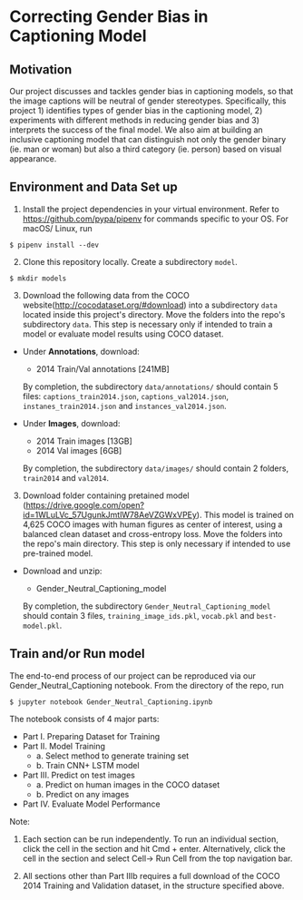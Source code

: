# Correcting Gender Bias in Captioning Model

## Motivation
Our project discusses and tackles gender bias in captioning models, so that the image captions will be neutral of gender stereotypes. Specifically, this project 1) identifies types of gender bias in the captioning model, 2) experiments with different methods in reducing gender bias and 3) interprets the success of the final model. We also aim at building an inclusive captioning model that can distinguish not only the gender binary (ie. man or woman) but also a third category (ie. person) based on visual appearance.

## Environment and Data Set up
1. Install the project dependencies in your virtual environment. Refer to https://github.com/pypa/pipenv for commands specific to your OS. For macOS/ Linux, run
```
$ pipenv install --dev
```
2. Clone this repository locally. Create a subdirectory `model`.
```
$ mkdir models

```
3. Download the following data from the COCO website(http://cocodataset.org/#download) into a subdirectory `data` located inside this project's directory. Move the folders into the repo's subdirectory `data`. This step is necessary only if intended to train a model or evaluate model results using COCO dataset.

- Under **Annotations**, download:
  - 2014 Train/Val annotations [241MB]
  
  By completion, the subdirectory `data/annotations/` should contain 5 files: `captions_train2014.json`, `captions_val2014.json`, `instanes_train2014.json` and `instances_val2014.json`.

- Under **Images**, download:
  - 2014 Train images [13GB]
  - 2014 Val images [6GB]
  
  By completion, the subdirectory `data/images/` should contain 2 folders, `train2014` and `val2014`.

3. Download folder containing pretained model (https://drive.google.com/open?id=1WLuLVc_57UgunkJmtlW78AeVZGWxVPEy). This model is trained on 4,625 COCO images with human figures as center of interest, using a balanced clean dataset and cross-entropy loss. Move the folders into the repo's main directory. This step is only necessary if intended to use pre-trained model.

- Download and unzip:
  - Gender_Neutral_Captioning_model
  
  By completion, the subdirectory `Gender_Neutral_Captioning_model` should contain 3 files, `training_image_ids.pkl`, `vocab.pkl` and `best-model.pkl`.

## Train and/or Run model
The end-to-end process of our project can be reproduced via our Gender_Neutral_Captioning notebook. From the directory of the repo, run
```
$ jupyter notebook Gender_Neutral_Captioning.ipynb
```
The notebook consists of 4 major parts:
- Part I. Preparing Dataset for Training
- Part II. Model Training
  - a. Select method to generate training set
  - b. Train CNN+ LSTM model
- Part III. Predict on test images
  - a. Predict on human images in the COCO dataset
  - b. Predict on any images
- Part IV. Evaluate Model Performance

Note:
1. Each section can be run independently. To run an individual section, click the cell in the section and hit Cmd + enter. Alternatively, click the cell in the section and select Cell-> Run Cell from the top navigation bar.

2. All sections other than Part IIIb requires a full download of the COCO 2014 Training and Validation dataset, in the structure specified above.
